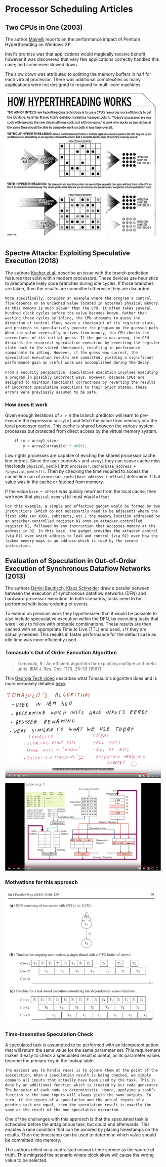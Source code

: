 # Processor Scheduling Articles

## Two CPUs in One (2003)

The author [Mainelli](TwoCpus_In_One.pdf) reports on the performance impact of Pentium Hyperthreading on Windows XP.

Intel's promise was that applications would magically receive benefit, however it was discovered that very few applications correctly handled this case; and some even slowed down.

The slow down was attributed to splitting the memory buffers in half for each virtual processor. There was additional complexities as many applications were not designed to respond to multi-core machines.

![hyperthreading.png](hyperthreading.png)

## Spectre Attacks: Exploiting Speculative Execution (2018)

The authors [Kocher et al.](SpectreAttack.pdf) describe an issue with the branch prediction features that exist within modern processors. These devices use heuristics to precompute likely code branches during idle cycles. If those branches are taken, then the results are committed otherwise they are discarded.

    More specifically, consider an example where the program’s control flow depends on an uncached value located in external physical memory. As this memory is much slower than the CPU, it often takes several hundred clock cycles before the value becomes known. Rather than wasting these cycles by idling, the CPU attempts to guess the direction of control flow, saves a checkpoint of its register state, and proceeds to speculatively execute the program on the guessed path. When the value eventually arrives from memory, the CPU checks the correctness of its initial guess. If the guess was wrong, the CPU discards the incorrect speculative execution by reverting the register state back to the stored checkpoint, resulting in performance comparable to idling. However, if the guess was correct, the speculative execution results are committed, yielding a significant performance gain as useful work was accomplished during the delay. 
    
    From a security perspective, speculative execution involves executing a program in possibly incorrect ways. However, because CPUs are designed to maintain functional correctness by reverting the results of incorrect speculative executions to their prior states, these errors were previously assumed to be safe.

### How does it work

Given enough iterations of `x > 0` the branch predictor will learn to pre-execute the expression `array[x]` and fetch the value from memory into the local processor cache. This cache is shared between the various system processes but protected from direct access by the virtual memory system.

```c++
    if (x < array1_size)
        y = array2[array1[x] * 4096];
```

Low rights processes are capable of evicting the shared processor cache line entries. Since the user controls `x` and `array1` they can cause cache miss that loads `physical_mem[k]` into `processor.cache[base_address + *physical_mem[k])]`. Then by checking the time required to access the cache line can of `processor.cache[base_address + offset]` determine if that value was in the cache or fetched from memory.

If the value `base + offset` was quickly returned from the local cache, then we know that `phyisal_memory[k]` must equal `offset`.

    For this example, a simple and effective gadget would be formed by two instructions (which do not necessarily need to be adjacent) where the first adds (or XORs, subtracts, etc.) the memory location addressed by an attacker-controlled register R1 onto an attacker-controlled register R2, followed by any instruction that accesses memory at the address in R2. In this case, the gadget provides the attacker control (via R1) over which address to leak and control (via R2) over how the leaked memory maps to an address which is read by the second instruction. 

## Evaluation of Speculation in Out-of-Order Execution of Synchronous Dataflow Networks (2013)

The authors [Daniel Baudisch, Klaus Schneider](Eval_Speculation_OutOfOrder_Sync_Dataflow_Networks.pdf) draw a parallel between between the execution of synchronous dataflow networks (DFN) and hardward processor execution. In both scenarios, tasks need to be performed with loose ordering of events.

To extend on previous work they hypothesized that it would be possible to also include specualative execution within the DFN, by executing tasks that were likely to follow with probable combinations. These results are then cached with an appropriate Time to Live (TTL) and used, `iff` they are actually needed. This results in faster performance for the default case as idle time was more efficiently used.

### Tomasulo's Out of Order Execution Algorithm

> Tomasulo, R.: An efficient algorithm for exploiting multiple arithmetic units. IBM J. Res. Dev. 11(1), 25–33 (1967)

This [Georgia Tech video](https://www.youtube.com/watch?v=PZZvhqnch5o) describes what Tomasulo's algorithm does and is more verbosely detailed [here](https://www.youtube.com/watch?v=jyjE6NHtkiA).

![tomasulo.png](tomasulo.png)

![tomasulo_example.png](tomasulo_example.png)

### Motivations for this approach

![single_thread_vs_task_scheduled.png](single_thread_vs_task_scheduled.png)

### Time-Insenstive Speculation Check

A speculated task is assumpted to be performed with an idempotent action, that will return the same value for the same parameter set. This requirement makes it easy to check a speculated result is useful, as its parameter values become the primary key in the lookup table.

    The easiest way to handle races is to ignore them at the point of the speculation. When a speculation result is being checked, we simply compare all inputs that actually have been used by the task. This is done by an additional function which is created by our code generator. The behavior of each node is deterministic. Hence, applying a task’s function to the same inputs will always yield the same outputs. In turn, if the inputs of a speculation and the actual inputs of a pending task are equal, then the speculation result is exactly the same as the result of the non-speculative execution.

One of the challenges with this approach is that the speculated task is scheduled before the antagionous task, but could end afterwards. This enables a race condition that can be avoided by placing timestamps on the results. Then the timestamp can be used to determine which value should be committed into memory.

The authors relied on a centralized network time service as the source of truth. This mitigated the scenario where clock skew will cause the wrong value to be selected.
